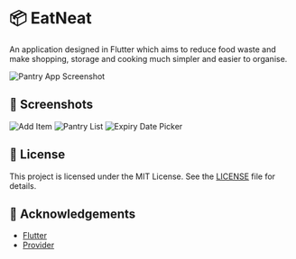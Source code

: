 # 📦 EatNeat

An application designed in Flutter which aims to reduce food waste and make shopping, storage and cooking much simpler and easier to organise.

![Pantry App Screenshot](screenshot.png)

## 📱 Screenshots

![Add Item](screenshots/add_item.png)
![Pantry List](screenshots/pantry_list.png)
![Expiry Date Picker](screenshots/expiry_date_picker.png)

## 📝 License

This project is licensed under the MIT License. See the [LICENSE](LICENSE) file for details.

## 🌟 Acknowledgements

- [Flutter](https://flutter.dev/)
- [Provider](https://pub.dev/packages/provider)

